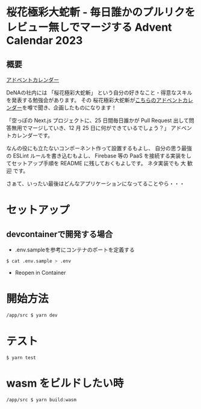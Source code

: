 # 桜花極彩大蛇斬 - 毎日誰かのプルリクをレビュー無しでマージする Advent Calendar 2023

## 概要

[アドベントカレンダー](https://qiita.com/advent-calendar/2023/dena-orochi)

DeNAの社内には 「桜花極彩大蛇斬」 という自分の好きなこと・得意なスキルを発表する勉強会があります。
その 桜花極彩大蛇斬が[こちらのアドベントカレンダー](https://qiita.com/mejileben/items/b9c0d450eb0d96044089)を噂で聞き、企画したものになります！

「空っぽの Next.js プロジェクトに、25 日間毎日誰かが Pull Request 出して問答無用でマージしていき、12 月 25 日に何ができているでしょう？」 アドベントカレンダーです。

なんの役にも立たないコンポーネント作って設置するもよし、 自分の思う最強の ESLint ルールを書き込むもよし、 Firebase 等の PaaS を接続する実装をしてセットアップ手順を README に残しておくもよしです。 ネタ実装でも 大 歓 迎 です。

さぁて、いったい最後はどんなアプリケーションになってることやら・・・

# セットアップ

## devcontainerで開発する場合

- .env.sampleを参考にコンテナのポートを定義する

```sh
$ cat .env.sample > .env
```

- Reopen in Container

# 開始方法

```sh
/app/src $ yarn dev
```

# テスト

```
$ yarn test
```

# wasm をビルドしたい時

```sh
/app/src $ yarn build:wasm
```
